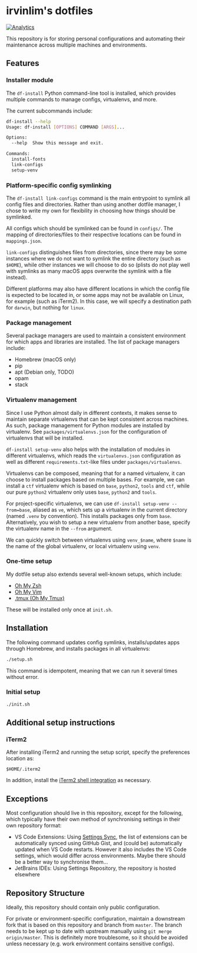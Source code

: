 # irvinlim's dotfiles

[![Analytics](https://gabeacon.irvinlim.com/UA-61872435-6/dotfiles/readme)](https://github.com/irvinlim/ga-beacon)

This repository is for storing personal configurations and automating their maintenance across multiple machines and environments.

## Features

### Installer module

The `df-install` Python command-line tool is installed, which provides multiple commands to manage configs, virtualenvs, and more.

The current subcommands include:

```sh
df-install --help
Usage: df-install [OPTIONS] COMMAND [ARGS]...

Options:
  --help  Show this message and exit.

Commands:
  install-fonts
  link-configs
  setup-venv
```

### Platform-specific config symlinking

The `df-install link-configs` command is the main entrypoint to symlink all config files and directories. Rather than using another dotfile manager, I chose to write my own for flexibility in choosing how things should be symlinked.

All configs which should be symlinked can be found in `configs/`. The mapping of directories/files to their respective locations can be found in `mappings.json`.

`link-configs` distinguishes files from directories, since there may be some instances where we do not want to symlink the entire directory (such as `$HOME`), while other instances we will choose to do so (plists do not play well with symlinks as many macOS apps overwrite the symlink with a file instead).

Different platforms may also have different locations in which the config file is expected to be located in, or some apps may not be available on Linux, for example (such as iTerm2). In this case, we will specify a destination path for `darwin`, but nothing for `linux`.

### Package management

Several package managers are used to maintain a consistent environment for which apps and libraries are installed. The list of package managers include:

- Homebrew (macOS only)
- pip
- apt (Debian only, TODO)
- opam
- stack

### Virtualenv management

Since I use Python almost daily in different contexts, it makes sense to maintain separate virtualenvs that can be kept consistent across machines. As such, package management for Python modules are installed by virtualenv. See `packages/virtualenvs.json` for the configuration of virtualenvs that will be installed.

`df-install setup-venv` also helps with the installation of modules in different virtualenvs, which reads the `virtualenvs.json` configuration as well as different `requirements.txt`-like files under `packages/virtualenvs`.

Virtualenvs can be composed, meaning that for a named virtualenv, it can choose to install packages based on multiple bases. For example, we can install a `ctf` virtualenv which is based on `base`, `python2`, `tools` and `ctf`, while our pure `python2` virtualenv only uses `base`, `python2` and `tools`.

For project-specific virtualenvs, we can use `df-install setup-venv --from=base`, aliased as `ve`, which sets up a virtualenv in the current directory (named `.venv` by convention). This installs packages only from `base`. Alternatively, you wish to setup a new virtualenv from another base, specify the virtualenv name in the `--from` argument.

We can quickly switch between virtualenvs using `venv_$name`, where `$name` is the name of the global virtualenv, or local virtualenv using `venv`.

### One-time setup

My dotfile setup also extends several well-known setups, which include:

- [Oh My Zsh](https://github.com/robbyrussell/oh-my-zsh)
- [Oh My Vim](https://github.com/liangxianzhe/oh-my-vim)
- [.tmux (Oh My Tmux)](https://github.com/gpakosz/.tmux)

These will be installed only once at `init.sh`.

## Installation

The following command updates config symlinks, installs/updates apps through Homebrew, and installs packages in all virtualenvs:

```sh
./setup.sh
```

This command is idempotent, meaning that we can run it several times without error.

### Initial setup

```sh
./init.sh
```

## Additional setup instructions

### iTerm2

After installing iTerm2 and running the setup script, specify the preferences location as:

```
$HOME/.iterm2
```

In addition, install the [iTerm2 shell integration](https://www.iterm2.com/documentation-shell-integration.html) as necessary.

## Exceptions

Most configuration should live in this repository, except for the following, which typically have their own method of synchronising settings in their own repository format:

- VS Code Extensions: Using [Settings Sync](https://marketplace.visualstudio.com/items?itemName=Shan.code-settings-sync), the list of extensions can be automatically synced using GitHub Gist, and (could be) automatically updated when VS Code restarts. However it also includes the VS Code settings, which would differ across environments. Maybe there should be a better way to synchronise them...
- JetBrains IDEs: Using Settings Repository, the repository is hosted elsewhere

## Repository Structure

Ideally, this repository should contain only public configuration.

For private or environment-specific configuration, maintain a downstream fork that is based on this repository and branch from `master`. The branch needs to be kept up to date with upstream manually using `git merge origin/master`. This is definitely more troublesome, so it should be avoided unless necessary (e.g. work environment contains sensitive configs).
